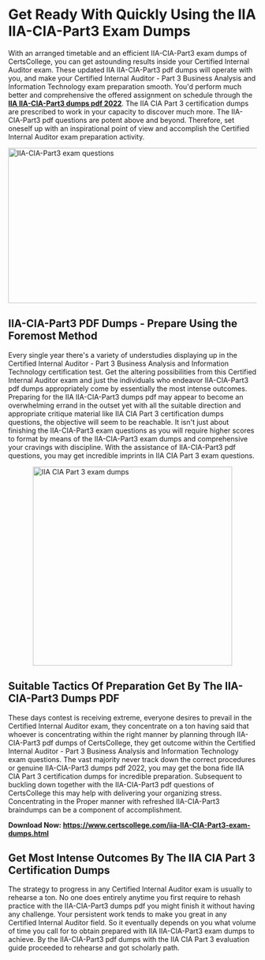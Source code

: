 <h1><strong>Get Ready With Quickly Using the IIA IIA-CIA-Part3 Exam Dumps&nbsp;</strong></h1>
<p><span style="font-weight: 400;">With an arranged timetable and an efficient  IIA-CIA-Part3 exam dumps of CertsCollege, you can get astounding results inside your Certified Internal Auditor exam. These updated IIA IIA-CIA-Part3 pdf dumps will operate with you, and make your Certified Internal Auditor - Part 3 Business Analysis and Information Technology exam preparation smooth. You'd perform much better and comprehensive the offered assignment on schedule through the <strong><a href="https://www.certscollege.com/iia-IIA-CIA-Part3-exam-dumps.html">IIA IIA-CIA-Part3 dumps pdf 2022</a></strong>. The IIA CIA Part 3 certification dumps are prescribed to work in your capacity to discover much more. The  IIA-CIA-Part3 pdf questions are potent above and beyond. Therefore, set oneself up with an inspirational point of view and accomplish the Certified Internal Auditor exam preparation activity.&nbsp;</span></p>
<p><span style="font-weight: 400;"><img style="display: block; margin-left: auto; margin-right: auto;" src="https://i.ibb.co/CPDK3ps/Yellow-and-Blue-Initiative-Blog-Banner.png" alt="IIA-CIA-Part3 exam questions" width="559" height="315" /></span></p>
<h2><strong>IIA-CIA-Part3 PDF Dumps - Prepare Using the Foremost Method</strong></h2>
<p><span style="font-weight: 400;">Every single year there's a variety of understudies displaying up in the Certified Internal Auditor - Part 3 Business Analysis and Information Technology certification test. Get the altering possibilities from this Certified Internal Auditor exam and just the individuals who endeavor IIA-CIA-Part3 pdf dumps appropriately come by essentially the most intense outcomes. Preparing for the IIA IIA-CIA-Part3 dumps pdf may appear to become an overwhelming errand in the outset yet with all the suitable direction and appropriate critique material like IIA CIA Part 3 certification dumps questions, the objective will seem to be reachable. It isn't just about finishing the IIA-CIA-Part3 exam questions as you will require higher scores to format by means of the IIA-CIA-Part3 exam dumps and comprehensive your cravings with discipline. With the assistance of IIA-CIA-Part3 pdf questions, you may get incredible imprints in IIA CIA Part 3 exam questions.</span></p>
<p><span style="font-weight: 400;"><a href="https://tinyurl.com/ycgh6tsk"><img style="display: block; margin-left: auto; margin-right: auto;" src="https://i.ibb.co/9tMrhdY/Teacher-Appreciation-Invitation.png" alt="IIA CIA Part 3 exam dumps " width="404" height="404" /></a></span></p>
<h2><strong>Suitable Tactics Of Preparation Get By The IIA-CIA-Part3 Dumps PDF</strong></h2>
<p><span style="font-weight: 400;">These days contest is receiving extreme, everyone desires to prevail in the Certified Internal Auditor exam, they concentrate on a ton having said that whoever is concentrating within the right manner by planning through IIA-CIA-Part3 pdf dumps of CertsCollege, they get outcome within the Certified Internal Auditor - Part 3 Business Analysis and Information Technology exam questions. The vast majority never track down the correct procedures or genuine IIA-CIA-Part3 dumps pdf 2022, you may get the bona fide IIA CIA Part 3 certification dumps for incredible preparation. Subsequent to buckling down together with the  IIA-CIA-Part3 pdf questions of CertsCollege this may help with delivering your organizing stress. Concentrating in the Proper manner with refreshed IIA-CIA-Part3 braindumps can be a component of accomplishment.</span></p>
<p><span style="font-weight: 400;"><strong>Download Now: <a href="https://www.certscollege.com/iia-IIA-CIA-Part3-exam-dumps.html">https://www.certscollege.com/iia-IIA-CIA-Part3-exam-dumps.html</a></strong></span></p>
<h2><strong>Get Most Intense Outcomes By The IIA CIA Part 3 Certification Dumps</strong></h2>
<p><span style="font-weight: 400;">The strategy to progress in any Certified Internal Auditor exam is usually to rehearse a ton. No one does entirely anytime you first require to rehash practice with the IIA-CIA-Part3 dumps pdf you might finish it without having any challenge. Your persistent work tends to make you great in any Certified Internal Auditor field. So it eventually depends on you what volume of time you call for to obtain prepared with IIA IIA-CIA-Part3 exam dumps to achieve. By the IIA-CIA-Part3 pdf dumps with the IIA CIA Part 3 evaluation guide proceeded to rehearse and got scholarly path.</span></p>
